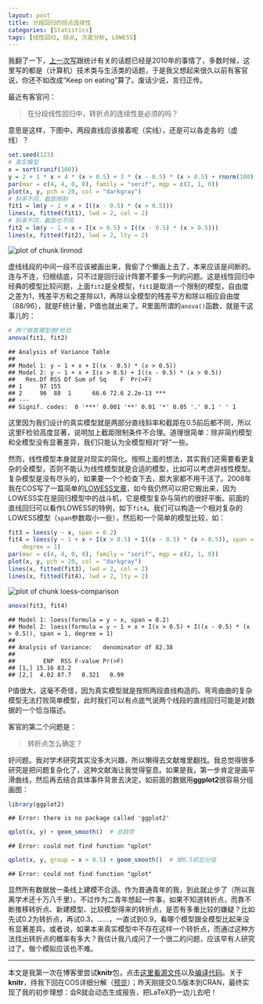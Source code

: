 ```yaml
---
layout: post
title: 分段回归的拐点连续性
categories: [Statistics]
tags: [线性回归, 拐点, 方差分析, LOWESS]
---
```


我翻了一下，[上一次写](/cn/2010/12/unifying-bayesians-and-frequentists/)跟统计有关的话题已经是2010年的事情了，多数时候，这里写的都是（计算机）技术类与生活类的话题，于是我又想起来很久以前有客官说，你还不如改成“Keep on eating”算了。废话少说，言归正传。

最近有客官问：

> 在分段线性回归中，转折点的连续性是必须的吗？

意思是这样，下图中，两段直线应该接着呢（实线），还是可以各走各的（虚线）？



```r
set.seed(123)
# 真实模型
x = sort(runif(100))
y = 2 + 1 * x + 4 * (x > 0.5) + 3 * (x - 0.5) * (x > 0.5) + rnorm(100)
par(mar = c(4, 4, 0, 0), family = "serif", mgp = c(2, 1, 0))
plot(x, y, pch = 20, col = "darkgray")
# 斜率不同，截距限制
fit1 = lm(y ~ 1 + x + I((x - 0.5) * (x > 0.5)))
lines(x, fitted(fit1), lwd = 2, col = 2)
# 斜率不同，截距也不同
fit2 = lm(y ~ 1 + x + I(x > 0.5) + I((x - 0.5) * (x > 0.5)))
lines(x, fitted(fit2), lwd = 2, lty = 2)
```

![plot of chunk linmod](figure/linmod.png) 


虚线线段的中间一段不应该被画出来，我偷了个懒画上去了，本来应该是间断的。连与不连，归根结底，只不过是回归设计阵要不要多一列的问题。这是线性回归中经典的模型比较问题，上面`fit2`是全模型，`fit1`是取消一个限制的模型，自由度之差为1，残差平方和之差除以1，再除以全模型的残差平方和除以相应自由度（88/96），就是F统计量，P值也就出来了。R里面所谓的`anova()`函数，就是干这事儿的：



```r
# 两个嵌套模型做F检验
anova(fit1, fit2)
```

```
## Analysis of Variance Table
## 
## Model 1: y ~ 1 + x + I((x - 0.5) * (x > 0.5))
## Model 2: y ~ 1 + x + I(x > 0.5) + I((x - 0.5) * (x > 0.5))
##   Res.Df RSS Df Sum of Sq    F  Pr(>F)    
## 1     97 155                              
## 2     96  88  1      66.6 72.6 2.2e-13 ***
## ---
## Signif. codes:  0 '***' 0.001 '**' 0.01 '*' 0.05 '.' 0.1 ' ' 1 
```




这里因为我们设计的真实模型就是两部分直线斜率和截距在0.5前后都不同，所以这里F检验高度显著，说明加上截距限制条件不合理。道理很简单：除非简约模型和全模型没有显著差异，我们只能认为全模型相对“好”一些。

然而，线性模型本身就是对现实的简化。按照上面的想法，其实我们还需要看更复杂的全模型，否则不能认为线性模型就是合适的模型，比如可以考虑非线性模型。复杂模型是没有尽头的，如果要一个个检查下去，那大家都不用干活了。2008年我在COS写了一篇简单的[LOWESS文章](http://cos.name/2008/11/lowess-to-explore-bivariate-correlation-by-yihui/)，如今我仍然可以把它搬出来，因为LOWESS实在是回归模型中的战斗机，它是模型复杂与简约的很好平衡。前面的直线回归可以看作LOWESS的特例，如下`fit4`。我们可以构造一个相对复杂的LOWESS模型（`span`参数取小一些），然后和一个简单的模型比较，如：



```r
fit3 = loess(y ~ x, span = 0.2)
fit4 = loess(y ~ 1 + x + I(x > 0.5) + I((x - 0.5) * (x > 0.5)), span = 1, 
    degree = 1)
par(mar = c(4, 4, 0, 0), family = "serif", mgp = c(2, 1, 0))
plot(x, y, pch = 20, col = "darkgray")
lines(x, fitted(fit3), lwd = 2, col = 2)
lines(x, fitted(fit4), lwd = 2, lty = 2)
```

![plot of chunk loess-comparison](figure/loess-comparison.png) 

```r
anova(fit3, fit4)
```

```
## Model 1: loess(formula = y ~ x, span = 0.2)
## Model 2: loess(formula = y ~ 1 + x + I(x > 0.5) + I((x - 0.5) * (x > 0.5)), span = 1, degree = 1)
## 
## Analysis of Variance:   denominator df 82.38
## 
##        ENP  RSS F-value Pr(>F)
## [1,] 15.16 83.2               
## [2,]  4.02 87.7   0.321   0.99
```




P值很大，这毫不奇怪，因为真实模型就是按照两段直线构造的。弯弯曲曲的复杂模型无法打败简单模型，此时我们可以有点底气说两个线段的直线回归可能是对数据的一个恰当描述。

客官的第二个问题是：

> 转折点怎么确定？

好问题。我对学术研究其实没多大兴趣，所以懒得去文献堆里翻找。我总觉得很多研究是把问题复杂化了，这种文献海让我觉得窒息。如果是我，第一步肯定是画平滑曲线，然后再去结合具体事件背景去决定。如前面的数据用**ggplot2**很容易分组画图：



```r
library(ggplot2)
```

```
## Error: there is no package called 'ggplot2'
```

```r
qplot(x, y) + geom_smooth()  # 总趋势
```

```
## Error: could not find function "qplot"
```

```r
qplot(x, y, group = x > 0.5) + geom_smooth()  # 按0.5前后分组
```

```
## Error: could not find function "qplot"
```




显然所有数据放一条线上建模不合适。作为普通青年的我，到此就止步了（所以我离学术还十万八千里）。不过作为二青年想起一件事，如果不知道转折点，而靠不断推移转折点、新建模型、比较模型得来的转折点，是否有多重比较的嫌疑？比如先试0.2为转折点，再试0.3，……，一直试到0.9，看哪个模型跟全模型比起来没有显著差异。或者说，如果本来真实模型中不存在这样一个转折点，而通过这种方法找出转折点的概率有多大？我估计我八成问了一个很二的问题，应该早有人研究过了。做个模拟应该也不难。

---

本文是我第一次在博客里尝试**knitr**包，点击[这里看源文件](https://github.com/yihui/cn/blob/gh-pages/_posts/_2012-04-30-break-points-in-regression.Rmd)以及[编译代码](https://github.com/yihui/cn/blob/gh-pages/_posts/_knit-all.R)。关于**knitr**，待我下回在COS详细分解（[预览](https://github.com/yihui/r-ninja/blob/master/11-auto-report.md)）；昨天刚提交0.5版本到CRAN，最终实现了我的初步理想：会R就会动态生成报告，把LaTeX扔一边儿去吧！
